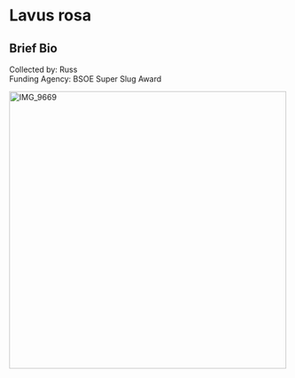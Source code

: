 # Lavus rosa

## Brief Bio

Collected by: Russ  
Funding Agency: BSOE Super Slug Award  

<img src='IMG_9669.jpg' alt='IMG_9669' width='500'/>
